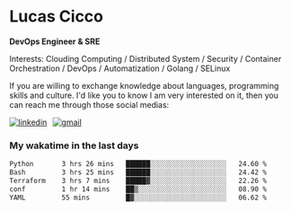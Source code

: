 # Lucas Cicco

**DevOps Engineer & SRE**

Interests: Clouding Computing / Distributed System / Security / Container Orchestration / DevOps / Automatization / Golang / SELinux

If you are willing to exchange knowledge about languages, programming skills and culture. I'd like you to know I am very interested on it, then you can reach me through those social medias:

<div style="display: flex; align-items: center; gap: 10px;">
  <a href="https://www.linkedin.com/in/lucas-vitor-de-cicco" target="_blank">
    <img
      src="https://img.shields.io/badge/-LinkedIn-%230077B5?style=for-the-badge&logo=linkedin&logoColor=white"
      alt="linkedin"
      target="_blank" 
    />
  </a>
  <a href="mailto:lucasvitorx1@gmail.com">
      <img
        src="https://img.shields.io/badge/-Gmail-%23333?style=for-the-badge&logo=gmail&logoColor=white"
        alt="gmail"
        target="_blank"
      />
  </a>
</div>

### My wakatime in the last days

<!--START_SECTION:waka-->

```txt
Python       3 hrs 26 mins   ██████░░░░░░░░░░░░░░░░░░░   24.60 %
Bash         3 hrs 25 mins   ██████░░░░░░░░░░░░░░░░░░░   24.42 %
Terraform    3 hrs 7 mins    █████▓░░░░░░░░░░░░░░░░░░░   22.26 %
conf         1 hr 14 mins    ██▒░░░░░░░░░░░░░░░░░░░░░░   08.90 %
YAML         55 mins         █▓░░░░░░░░░░░░░░░░░░░░░░░   06.62 %
```

<!--END_SECTION:waka-->
